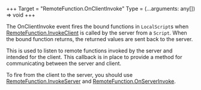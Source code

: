 +++
Target = "RemoteFunction.OnClientInvoke"
Type = (...arguments: any[]) => void
+++

The OnClientInvoke event fires the bound functions in `LocalScript`s when [RemoteFunction.InvokeClient](https://developer.roblox.com/api-reference/function/RemoteFunction/InvokeClient) is called by the server from a `Script`. When the bound function returns, the returned values are sent back to the server.This is used to listen to remote functions invoked by the server and intended for the client. This callback is in place to provide a method for communicating between the server and client.To fire from the client to the server, you should use [RemoteFunction.InvokeServer](https://developer.roblox.com/api-reference/function/RemoteFunction/InvokeServer) and [RemoteFunction.OnServerInvoke](https://developer.roblox.com/api-reference/callback/RemoteFunction/OnServerInvoke).